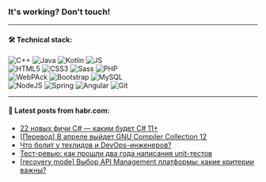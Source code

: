 ### It's working? Don't touch!

---

#### 🛠️ Technical stack:

![C++](https://img.shields.io/badge/C++-informational?logo=c%2B%2B&style=flat&logoColor=white&color=9C033A)
![Java](https://img.shields.io/badge/Java-informational?logo=java&style=flat&logoColor=white&color=007396)
![Kotlin](https://img.shields.io/badge/Kotlin-informational?logo=Kotlin&style=flat&logoColor=white&color=0095D5)
![JS](https://img.shields.io/badge/JS-informational?logo=javaScript&style=flat&logoColor=black&color=F7Df1E) <br>
![HTML5](https://img.shields.io/badge/HTML5-informational?logo=html5&style=flat&logoColor=white&color=E34F26)
![CSS3](https://img.shields.io/badge/CSS3-informational?logo=css3&style=flat&logoColor=white&color=157286)
![Sass](https://img.shields.io/badge/Saas-informational?logo=sass&style=flat&logoColor=white&color=hotpink)
![PHP](https://img.shields.io/badge/PHP-informational?logo=php&style=flat&logoColor=white&color=777BB4) <br>
![WebPAck](https://img.shields.io/badge/WebPack-informational?logo=webPack&style=flat&logoColor=white&color=FF6F00)
![Bootstrap](https://img.shields.io/badge/Bootstrap-informational?logo=Bootstrap&style=flat&logoColor=white&color=7952B3)
![MySQL](https://img.shields.io/badge/MySQL-informational?logo=MySQL&style=flat&logoColor=white&color=00f) <br>
![NodeJS](https://img.shields.io/badge/NodeJS-informational?logo=node.js&style=flat&logoColor=white&color=43853D)
![Spring](https://img.shields.io/badge/Spring-informational?logo=Spring&style=flat&logoColor=white&color=0A9EDC)
![Angular](https://img.shields.io/badge/Vue-informational?logo=vue.js&style=flat&logoColor=white&color=red)
![Git](https://img.shields.io/badge/Git-informational?logo=git&style=flat&logoColor=white&color=darkorange)

___

#### 💬 Latest posts from habr.com:

<!-- BLOG-POST-LIST:START -->
- [22 новых фичи C# — каким будет C# 11+](https://habr.com/ru/post/663150/?utm_source=habrahabr&utm_medium=rss&utm_campaign=663150)
- [[Перевод] В апреле выйдет GNU Compiler Collection 12](https://habr.com/ru/post/662932/?utm_source=habrahabr&utm_medium=rss&utm_campaign=662932)
- [Что болит у техлидов и DevOps-инженеров?](https://habr.com/ru/post/663074/?utm_source=habrahabr&utm_medium=rss&utm_campaign=663074)
- [Тест-ревью: как прошли два года написания unit-тестов](https://habr.com/ru/post/661741/?utm_source=habrahabr&utm_medium=rss&utm_campaign=661741)
- [[recovery mode] Выбор API Management платформы: какие критерии важны?](https://habr.com/ru/post/663056/?utm_source=habrahabr&utm_medium=rss&utm_campaign=663056)
<!-- BLOG-POST-LIST:END -->
